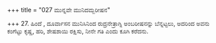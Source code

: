 +++
title = "027 ಮುನ್ನವೇ ಮುನಿದಮ್ಬರೀಷನ"

+++
27. ಹಿಂದೆ , ದೂರ್ವಾಸನ ಮುನಿಸಿನಿಂದ ರುದ್ರನೇತ್ರಾಗ್ನಿ ಅಂಬರೀಷನನ್ನು ಬೆನ್ನಟ್ಟಲು, ಅದರಿಂದ ಅವನು ಕಂಗೆಟ್ಟು ಕೃಷ್ಣ, ಹರಿ, ಶೇಷಶಾಯಿ ರಕ್ಷಿಸು, ನೀನೇ ಗತಿ ಎಂದು ಕೂಗಿ ಕರೆದನು.